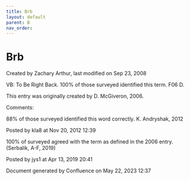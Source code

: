 ```yaml
---
title: Brb
layout: default
parent: B
nav_order:
---
```


# Brb

Created by  Zachary Arthur, last modified on Sep 23, 2008

VB: To Be Right Back. 100% of those surveyed identified this term. F06 D. 

This entry was originally created by D. McGiveron, 2006.

Comments:

88% of those surveyed identified this word correctly. K. Andryshak, 2012

Posted by kla8 at Nov 20, 2012 12:39

100% of surveyed agreed with the term as defined in the 2006 entry. (Serbalik, A-F, 2019)

Posted by jys1 at Apr 13, 2019 20:41

Document generated by Confluence on May 22, 2023 12:37


